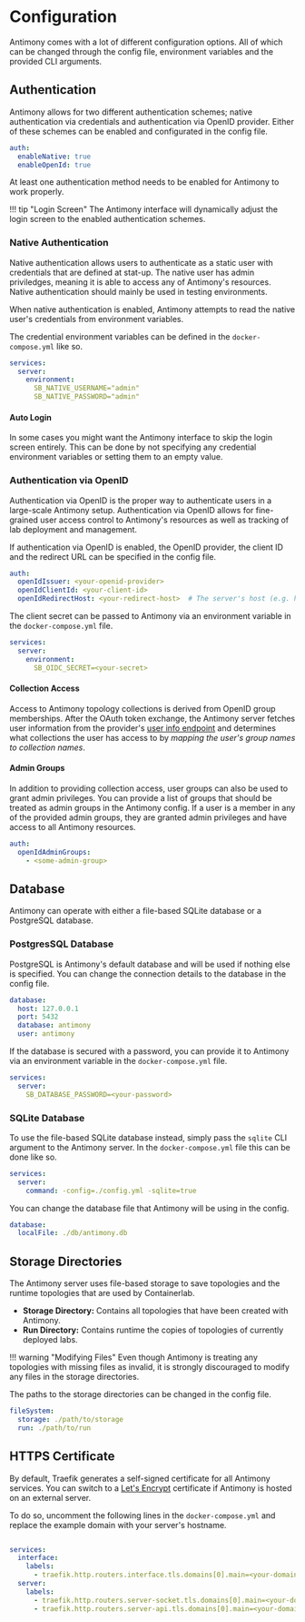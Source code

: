 # Configuration

Antimony comes with a lot of different configuration options. All of which can be changed through the config file, environment variables and the provided CLI arguments.


## Authentication

Antimony allows for two different authentication schemes; native authentication via credentials and authentication via OpenID provider. Either of these schemes can be enabled and configurated in the config file.

```yaml title="config.yml"
auth:
  enableNative: true
  enableOpenId: true
```

At least one authentication method needs to be enabled for Antimony to work properly.

!!! tip "Login Screen"
    The Antimony interface will dynamically adjust the login screen to the enabled authentication schemes.

### Native Authentication

Native authentication allows users to authenticate as a static user with credentials that are defined at stat-up. The native user has admin priviledges, meaning it is able to access any of Antimony's resources. Native authentication should mainly be used in testing environments.

When native authentication is enabled, Antimony attempts to read the native user's credentials from environment variables.

The credential environment variables can be defined in the `docker-compose.yml` like so.

```yaml title="docker-compose.yml"
services:
  server:
    environment:
      SB_NATIVE_USERNAME="admin"
      SB_NATIVE_PASSWORD="admin"
```

#### Auto Login
In some cases you might want the Antimony interface to skip the login screen entirely. This can be done by not specifying any credential environment variables or setting them to an empty value.

### Authentication via OpenID

Authentication via OpenID is the proper way to authenticate users in a large-scale Antimony setup. Authentication via OpenID allows for fine-grained user access control to Antimony's resources as well as tracking of lab deployment and management.

If authentication via OpenID is enabled, the OpenID provider, the client ID and the redirect URL can be specified in the config file.

```yaml title="config.yml"
auth:
  openIdIssuer: <your-openid-provider>
  openIdClientId: <your-client-id>
  openIdRedirectHost: <your-redirect-host>  # The server's host (e.g. https://antimony.dev/api)
```

The client secret can be passed to Antimony via an environment variable in the `docker-compose.yml` file.

```yaml title="docker-compose.yml"
services:
  server:
    environment:
      SB_OIDC_SECRET=<your-secret>
```

#### Collection Access

Access to Antimony topology collections is derived from OpenID group memberships. After the OAuth token exchange, the Antimony server fetches user information from the provider's [user info endpoint](https://openid.net/specs/openid-connect-core-1_0.html#UserInfo) and determines what collections the user has access to by *mapping the user's group names to collection names*.

#### Admin Groups

In addition to providing collection access, user groups can also be used to grant admin privileges. You can provide a list of groups that should be treated as admin groups in the Antimony config. If a user is a member in any of the provided admin groups, they are granted admin privileges and have access to all Antimony resources.


```yaml title="config.yml"
auth:
  openIdAdminGroups:
    - <some-admin-group>
```

## Database

Antimony can operate with either a file-based SQLite database or a PostgreSQL database.

### PostgresSQL Database

PostgreSQL is Antimony's default database and will be used if nothing else is specified. You can change the connection details to the database in the config file.

```yaml title="config.yml"
database:
  host: 127.0.0.1
  port: 5432
  database: antimony
  user: antimony
```

If the database is secured with a password, you can provide it to Antimony via an environment variable in the `docker-compose.yml` file.

```yaml title="docker-compose.yml"
services:
  server:
    SB_DATABASE_PASSWORD=<your-password>
```

### SQLite Database

To use the file-based SQLite database instead, simply pass the `sqlite` CLI argument to the Antimony server. In the `docker-compose.yml` file this can be done like so.

```yaml title="docker-compose.yml"
services:
  server:
    command: -config=./config.yml -sqlite=true
```

You can change the database file that Antimony will be using in the config.

```yaml title="config.yml"
database:
  localFile: ./db/antimony.db
```

## Storage Directories

The Antimony server uses file-based storage to save topologies and the runtime topologies that are used by Containerlab.

* **Storage Directory:** Contains all topologies that have been created with Antimony.
* **Run Directory:** Contains runtime the copies of topologies of currently deployed labs. 

!!! warning "Modifying Files"
    Even though Antimony is treating any topologies with missing files as invalid, it is strongly discouraged to modify any files in the storage directories.


The paths to the storage directories can be changed in the config file.

```yaml title="config.yml"
fileSystem:
  storage: ./path/to/storage
  run: ./path/to/run
```

## HTTPS Certificate

By default, Traefik generates a self-signed certificate for all Antimony services. You can switch to a [Let's Encrypt](https://letsencrypt.org/) certificate if Antimony is hosted on an external server.

To do so, uncomment the following lines in the `docker-compose.yml` and replace the example domain with your server's hostname.

```yaml title="docker-compose.yml"

services:
  interface:
    labels:
      - traefik.http.routers.interface.tls.domains[0].main=<your-domain.com>
  server:
    labels:
      - traefik.http.routers.server-socket.tls.domains[0].main=<your-domain.com>
      - traefik.http.routers.server-api.tls.domains[0].main=<your-domain.com>

```